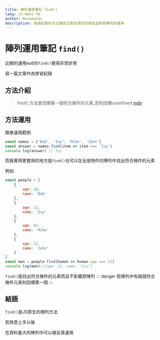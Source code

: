 ```yaml
---
title: 陣列運用筆記 find()
lang: zh-Hant-TW
author: NoseGates
description: 透過紀錄的方式讓自己更加深刻記得並且熟悉陣列的運用
---
```

# 陣列運用筆記 `find()`

近期的運用es6的`find()`覺得非常好用

寫一篇文章作為學習紀錄

## 方法介紹
> find() 方法會回傳第一個符合條件的元素,否則回傳undefined [mdn](https://developer.mozilla.org/en-US/docs/Web/JavaScript/Reference/Global_Objects/Array/find)

## 方法運用
簡單運用範例
``` javascript
const names = ['Bob', 'Ivy', 'Mike', 'John']
const answer = names.find(item => item === `Ivy`)
console.log(answer) // Ivy
```

而我覺得更實用的地方是`find()`也可以在全是物件的陣列中找出符合條件的元素

例如
``` javascript
const people = [
	{
		age: 20,
		name: 'Bob'
	},
	{
		age: 12,
		name: 'Ivy'
	},
	{
		age: 65,
		name: 'Mike'
	},
	{
		age: 12,
		name: 'John'
	}
]
const man = people.find(human => human.age === 12)
console.log(man)//{age: 12, name: "Ivy"}
```
`find()`能找出符合條件的元素而且不影響原陣列
::: danger
若陣列中有兩個符合條件元素則回傳第一個
:::

## 結語
`find()`是JS原生的陣列方法

若熟悉上手以後

在資料量大的陣列中可以被妥善運用